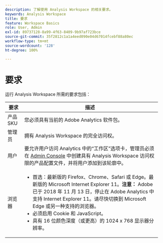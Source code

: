 ```yaml
---
description: 了解使用 Analysis Workspace 的相关要求。
keywords: Analysis Workspace
title: 要求
feature: Workspace Basics
role: User, Admin
exl-id: 89737128-8a99-4f63-8409-9b97af723bce
source-git-commit: 35f2812c1a1a4eed090e04d67014fcebf88a80ec
workflow-type: tm+mt
source-wordcount: '128'
ht-degree: 100%

---
```


# 要求

运行 Analysis Workspace 所需的要求包括：

| 要求 | 描述 |
|--- |--- |
| 产品 SKU | 您必须具有当前的 Adobe Analytics 软件包。 |
| 管理员 | 拥有 Analysis Workspace 的完全访问权。 |
| 用户 | 要允许用户访问 Analytics 中的“工作区”选项卡，管理员必须在 [Admin Console](/help/admin/admin-console/permissions/product-profile.md) 中创建具有 Analysis Workspace 访问权限的产品配置文件，并将用户添加到该轮廓中。 |
| 浏览器 | <ul><li>首选：最新版的 Firefox、Chrome、Safari 或 Edge。最新版的 Microsoft Internet Explorer 11。**注意：** Adobe 已于 2018 年 11 月 13 日，停止在 Adobe Analytics 中支持 Internet Explorer 11。请尽快切换到 Microsoft Edge 或另一种支持的浏览器。</li><li>必须启用 Cookie 和 JavaScript。</li><li>具有 16 位颜色深度（或更高）的 1024 x 768 显示器分辨率。</li></ul> |
